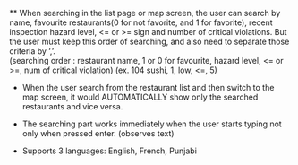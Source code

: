 ** When searching in the list page or map screen, the user can search by name, favourite restaurants(0 for not favorite, and 1 for favorite), recent inspection hazard level, <= or >= sign and number of critical violations. But the user must keep this order of searching, and also need to separate those criteria by ‘,’.  
(searching order : restaurant name, 1 or 0 for favourite, hazard level, <= or >=, num of critical violation)
(ex.  104 sushi, 1, low, <=, 5)


- When the user search from the restaurant list and then switch to the map screen, it would  AUTOMATICALLY show only the searched restaurants and vice versa.

- The searching part works immediately when the user starts typing not only when pressed enter. (observes text)

- Supports 3 languages: English, French, Punjabi